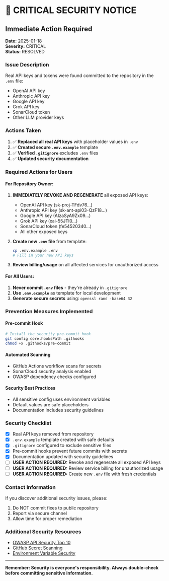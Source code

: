 # 🚨 CRITICAL SECURITY NOTICE

## Immediate Action Required

**Date:** 2025-01-18  
**Severity:** CRITICAL  
**Status:** RESOLVED

### Issue Description
Real API keys and tokens were found committed to the repository in the `.env` file:
- OpenAI API key
- Anthropic API key  
- Google API key
- Grok API key
- SonarCloud token
- Other LLM provider keys

### Actions Taken
1. ✅ **Replaced all real API keys** with placeholder values in `.env`
2. ✅ **Created secure `.env.example`** template
3. ✅ **Verified `.gitignore`** excludes `.env` files
4. ✅ **Updated security documentation**

### Required Actions for Users

#### For Repository Owner:
1. **IMMEDIATELY REVOKE AND REGENERATE** all exposed API keys:
   - OpenAI API key (sk-proj-TFdv76...)
   - Anthropic API key (sk-ant-api03-QzF18...)
   - Google API key (AIzaSyA9Zx09...)
   - Grok API key (xai-55JTI0...)
   - SonarCloud token (fe54520340...)
   - All other exposed keys

2. **Create new `.env` file** from template:
   ```bash
   cp .env.example .env
   # Fill in your new API keys
   ```

3. **Review billing/usage** on all affected services for unauthorized access

#### For All Users:
1. **Never commit `.env` files** - they're already in `.gitignore`
2. **Use `.env.example`** as template for local development
3. **Generate secure secrets** using: `openssl rand -base64 32`

### Prevention Measures Implemented

#### Pre-commit Hook
```bash
# Install the security pre-commit hook
git config core.hooksPath .githooks
chmod +x .githooks/pre-commit
```

#### Automated Scanning
- GitHub Actions workflow scans for secrets
- SonarCloud security analysis enabled
- OWASP dependency checks configured

#### Security Best Practices
- All sensitive config uses environment variables
- Default values are safe placeholders
- Documentation includes security guidelines

### Security Checklist

- [x] Real API keys removed from repository
- [x] `.env.example` template created with safe defaults
- [x] `.gitignore` configured to exclude sensitive files
- [x] Pre-commit hooks prevent future commits with secrets
- [x] Documentation updated with security guidelines
- [ ] **USER ACTION REQUIRED:** Revoke and regenerate all exposed API keys
- [ ] **USER ACTION REQUIRED:** Review service billing for unauthorized usage
- [ ] **USER ACTION REQUIRED:** Create new `.env` file with fresh credentials

### Contact Information
If you discover additional security issues, please:
1. Do NOT commit fixes to public repository
2. Report via secure channel
3. Allow time for proper remediation

### Additional Security Resources
- [OWASP API Security Top 10](https://owasp.org/www-project-api-security/)
- [GitHub Secret Scanning](https://docs.github.com/en/code-security/secret-scanning)
- [Environment Variable Security](https://12factor.net/config)

---
**Remember: Security is everyone's responsibility. Always double-check before committing sensitive information.**